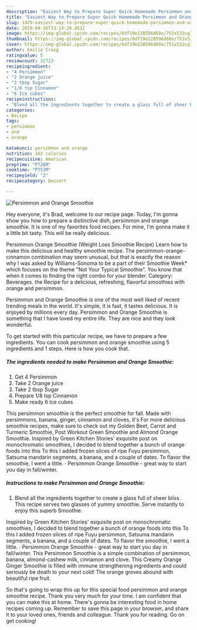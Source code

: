 ```yaml
---
description: "Easiest Way to Prepare Super Quick Homemade Persimmon and Orange Smoothie"
title: "Easiest Way to Prepare Super Quick Homemade Persimmon and Orange Smoothie"
slug: 1429-easiest-way-to-prepare-super-quick-homemade-persimmon-and-orange-smoothie
date: 2020-08-26T23:14:20.451Z
image: https://img-global.cpcdn.com/recipes/6df19e228596d60e/751x532cq70/persimmon-and-orange-smoothie-recipe-main-photo.jpg
thumbnail: https://img-global.cpcdn.com/recipes/6df19e228596d60e/751x532cq70/persimmon-and-orange-smoothie-recipe-main-photo.jpg
cover: https://img-global.cpcdn.com/recipes/6df19e228596d60e/751x532cq70/persimmon-and-orange-smoothie-recipe-main-photo.jpg
author: Emilie Craig
ratingvalue: 5
reviewcount: 32723
recipeingredient:
- "4 Persimmon"
- "2 Orange juice"
- "2 tbsp Sugar"
- "1/8 tsp Cinnamon"
- "6 Ice cubes"
recipeinstructions:
- "Blend all the ingredients together to create a glass full of sheer bliss. This recipe serves two glasses of yummy smoothie. Serve instantly to enjoy this superb Smoothie."
categories:
- Recipe
tags:
- persimmon
- and
- orange

katakunci: persimmon and orange 
nutrition: 162 calories
recipecuisine: American
preptime: "PT26M"
cooktime: "PT53M"
recipeyield: "2"
recipecategory: Dessert

---
```



![Persimmon and Orange Smoothie](https://img-global.cpcdn.com/recipes/6df19e228596d60e/751x532cq70/persimmon-and-orange-smoothie-recipe-main-photo.jpg)

Hey everyone, it's Brad, welcome to our recipe page. Today, I'm gonna show you how to prepare a distinctive dish, persimmon and orange smoothie. It is one of my favorites food recipes. For mine, I'm gonna make it a little bit tasty. This will be really delicious.

Persimmon Orange Smoothie (Weight Loss Smoothie Recipe) Learn how to make this delicious and healthy smoothie recipe. The persimmon-orange-cinnamon combination may seem unusual, but that is exactly the reason why I was asked by Williams-Sonoma to be a part of their Smoothie Week* which focuses on the theme &#34;Not Your Typical Smoothie&#34;. You know that when it comes to finding the right combo for your blender. Category: Beverages. the Recipe for a delicious, refreshing, flavorful smoothies with orange and persimmon.

Persimmon and Orange Smoothie is one of the most well liked of recent trending meals in the world. It's simple, it is fast, it tastes delicious. It is enjoyed by millions every day. Persimmon and Orange Smoothie is something that I have loved my entire life. They are nice and they look wonderful.


To get started with this particular recipe, we have to prepare a few ingredients. You can cook persimmon and orange smoothie using 5 ingredients and 1 steps. Here is how you cook that.

<!--inarticleads1-->

##### The ingredients needed to make Persimmon and Orange Smoothie:

1. Get 4 Persimmon
1. Take 2 Orange juice
1. Take 2 tbsp Sugar
1. Prepare 1/8 tsp Cinnamon
1. Make ready 6 Ice cubes


This persimmon smoothie is the perfect smoothie for fall. Made with persimmons, banana, ginger, cinnamon and cloves, it&#39;s For more delicious smoothie recipes, make sure to check out my Golden Beet, Carrot and Turmeric Smoothie, Post Workout Green Smoothie and Almond Orange Smoothie. Inspired by Green Kitchen Stories&#39; exquisite post on monochromatic smoothies, I decided to blend together a bunch of orange foods into this To this I added frozen slices of ripe Fuyu persimmon, Satsuma mandarin segments, a banana, and a couple of dates. To flavor the smoothie, I went a little. · Persimmon Orange Smoothie - great way to start you day in fall/winter. 

<!--inarticleads2-->

##### Instructions to make Persimmon and Orange Smoothie:

1. Blend all the ingredients together to create a glass full of sheer bliss. This recipe serves two glasses of yummy smoothie. Serve instantly to enjoy this superb Smoothie.


Inspired by Green Kitchen Stories&#39; exquisite post on monochromatic smoothies, I decided to blend together a bunch of orange foods into this To this I added frozen slices of ripe Fuyu persimmon, Satsuma mandarin segments, a banana, and a couple of dates. To flavor the smoothie, I went a little. · Persimmon Orange Smoothie - great way to start you day in fall/winter. This Persimmon Smoothie is a simple combination of persimmon, banana, almond-cashew milk, cinnamon and clove. This Creamy Orange Ginger Smoothie is filled with immune strengthening ingredients and could seriously be death to your next cold! The orange groves abound with beautiful ripe fruit. 

So that's going to wrap this up for this special food persimmon and orange smoothie recipe. Thank you very much for your time. I am confident that you can make this at home. There's gonna be interesting food in home recipes coming up. Remember to save this page in your browser, and share it to your loved ones, friends and colleague. Thank you for reading. Go on get cooking!
